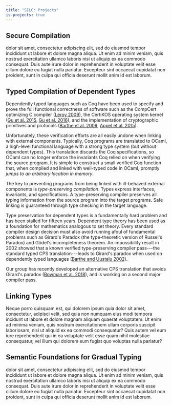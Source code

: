 ```yaml
---
title: "SILC: Projects"
is-projects: true
---
```


## Secure Compilation

dolor sit amet, consectetur adipiscing elit, sed do eiusmod tempor incididunt ut
labore et dolore magna aliqua. Ut enim ad minim veniam, quis nostrud
exercitation ullamco laboris nisi ut aliquip ex ea commodo consequat. Duis aute
irure dolor in reprehenderit in voluptate velit esse cillum dolore eu fugiat
nulla pariatur. Excepteur sint occaecat cupidatat non proident, sunt in culpa
qui officia deserunt mollit anim id est laborum. 

## Typed Compilation of Dependent Types
Dependently typed languages such as Coq have been used to specify and prove the full
functional correctness of software such as the CompCert optimizing C compiler ([Leroy 2009][#leroy2009]), the
CertiKOS operating system kernel ([Gu et al. 2015][#gu2015], [Gu et al. 2016][#gu2016]), and the
implementation of cryptographic primitives and protocols ([Barthe et al. 2009][#barthe2009], [Appel et
al. 2015][#appel2015]).

Unfortunately, these verification efforts are all easily undone when linking with external components.
Typically, Coq programs are translated to OCaml, a high-level functional language with a strong type
system (but without dependent types).
This translation discards the Coq specifications, so OCaml can no longer enforce the
invariants Coq relied on when verifying the source program.
It is simple to construct a small verified Coq function that, when compiled and linked with well-typed
code in OCaml, promptly *jumps to an arbitrary location in memory*.

The key to preventing programs from being linked with ill-behaved external components is
*type-preserving compilation*.
Types express interfaces, invariants, and specifications.
A type-preserving compiler preserves all typing information from the source program into the target
programs.
Safe linking is guaranteed through type checking in the target language.

Type preservation for dependent types is a fundamentally hard problem and has been stalled for fifteen
years.
Dependent type theory has been used as a foundation for mathematics analogous to set theory.
Every standard compiler design decision must also avoid running afoul of fundamental problems such as
Girard's Paradox (the type-theoretic version of Russel's Paradox) and Gödel's incompleteness
theorem.
An impossibility result in 2002 showed that a known verified type-preserving compiler
pass---the standard typed CPS translation---leads to Girard's paradox when used on dependently typed
languages ([Barthe and Uustalu 2002][#barthe2002]).

Our group has recently developed an alternative CPS translation that avoids Girard's paradox
([Bowman et al. 2018][#bowman2018]), and is working on a second major compiler pass.

[#appel2015]: http://doi.org/10.1145/2701415 "Verification of a Cryptographic Primitive: SHA-256"
[#barthe2002]: http://doi.org/10.1145/509799.503043 "CPS Translating Inductive and Coinductive Types"
[#barthe2009]: http://doi.org/10.1145/1480881.1480894 "Formal Certification of Code-based Cryptographic Proofs"
[#gu2015]: http://doi.org/10.1145/2775051.2676975  "Deep Specifications and Certified Abstraction Layers"
[#gu2016]: https://www.usenix.org/conference/osdi16/technical-sessions/presentation/gu  "CertiKOS: An Extensible Architecture for Building Certified Concurrent OS Kernels"
[#leroy2009]: http://doi.org/10.1007/s10817-009-9155-4 "A Formally Verified Compiler Back-end"
[#bowman2018]: https://www.williamjbowman.com/papers/#cps-sigma "Type-Preserving CPS for Σ and Π Types is Not Not Possible"

## Linking Types 

Neque porro quisquam est, qui dolorem ipsum quia dolor sit amet, consectetur,
adipisci velit, sed quia non numquam eius modi tempora incidunt ut labore et
dolore magnam aliquam quaerat voluptatem. Ut enim ad minima veniam, quis nostrum
exercitationem ullam corporis suscipit laboriosam, nisi ut aliquid ex ea commodi
consequatur? Quis autem vel eum iure reprehenderit qui in ea voluptate velit
esse quam nihil molestiae consequatur, vel illum qui dolorem eum fugiat quo
voluptas nulla pariatur?
 
 
## Semantic Foundations for Gradual Typing

dolor sit amet, consectetur adipiscing elit, sed do eiusmod tempor incididunt ut
labore et dolore magna aliqua. Ut enim ad minim veniam, quis nostrud
exercitation ullamco laboris nisi ut aliquip ex ea commodo consequat. Duis aute
irure dolor in reprehenderit in voluptate velit esse cillum dolore eu fugiat
nulla pariatur. Excepteur sint occaecat cupidatat non proident, sunt in culpa
qui officia deserunt mollit anim id est laborum.




